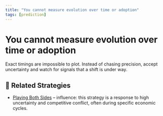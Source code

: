 ```yaml
---
title: "You cannot measure evolution over time or adoption"
tags: [prediction]
---
```


# You cannot measure evolution over time or adoption

Exact timings are impossible to plot. Instead of chasing precision, accept uncertainty and watch for signals that a shift is under way.

## 🔀 Related Strategies
- [Playing Both Sides](/strategies/attacking/playing-both-sides) – influence: this strategy is a response to high uncertainty and competitive conflict, often during specific economic cycles.
